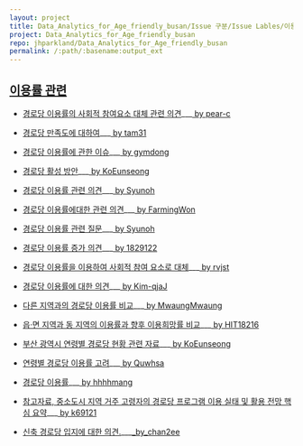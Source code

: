 ```yaml
---
layout: project
title: Data_Analytics_for_Age_friendly_busan/Issue 구분/Issue Lables/이용률 관련
project: Data_Analytics_for_Age_friendly_busan
repo: jhparkland/Data_Analytics_for_Age_friendly_busan
permalink: /:path/:basename:output_ext
---
```


## [이용률 관련](https://github.com/pwjdgus/Data_Analytics_for_Age_friendly_busan/labels/%EC%9D%B4%EC%9A%A9%EB%A5%A0%20%EA%B4%80%EB%A0%A8)

- [경로당 이용률의 사회적 참여요소 대체 관련 의견](https://github.com/pwjdgus/Data_Analytics_for_Age_friendly_busan/issues/102)___[ by pear-c](https://github.com/pear-c)

- [경로당 만족도에 대하여](https://github.com/pwjdgus/Data_Analytics_for_Age_friendly_busan/issues/110)___[ by tam31](https://github.com/tam31)

- [경로당 이용률에 관한 이슈](https://github.com/pwjdgus/Data_Analytics_for_Age_friendly_busan/issues/116)___[ by gymdong](https://github.com/gymdong)

- [경로당 활성 방안](https://github.com/pwjdgus/Data_Analytics_for_Age_friendly_busan/issues/120)___[ by KoEunseong](https://github.com/KoEunseong)

- [경로당 이용률 관련 의견](https://github.com/pwjdgus/Data_Analytics_for_Age_friendly_busan/issues/125)___[ by Syunoh](https://github.com/Syunoh)

- [경로당 이용률에대한 관련 의견](https://github.com/pwjdgus/Data_Analytics_for_Age_friendly_busan/issues/132)___[ by FarmingWon](https://github.com/FarmingWon)

- [경로당 이용률 관련 질문](https://github.com/pwjdgus/Data_Analytics_for_Age_friendly_busan/issues/172)___[ by Syunoh](https://github.com/Syunoh)

- [경로당 이용률 증가 의견](https://github.com/pwjdgus/Data_Analytics_for_Age_friendly_busan/issues/178)___[ by 1829122](https://github.com/1829122)

- [경로당 이용률을 이용하여 사회적 참여 요소로 대체](https://github.com/pwjdgus/Data_Analytics_for_Age_friendly_busan/issues/188)___[ by rvjst](https://github.com/rvjst)

- [경로당 이용률에 대한 의견](https://github.com/pwjdgus/Data_Analytics_for_Age_friendly_busan/issues/191)___[ by Kim-qjaJ](https://github.com/Kim-qjaJ)

- [다른 지역과의 경로당 이용률 비교](https://github.com/pwjdgus/Data_Analytics_for_Age_friendly_busan/issues/193)___[ by MwaungMwaung](https://github.com/MwaungMwaung)

- [읍·면 지역과 동 지역의 이용률과 향후 이용희망률 비교](https://github.com/pwjdgus/Data_Analytics_for_Age_friendly_busan/issues/211)___[ by HIT18216](https://github.com/HIT18216)

- [부산 광역시 연령별 경로당 현황 관련 자료](https://github.com/pwjdgus/Data_Analytics_for_Age_friendly_busan/issues/215)___[ by KoEunseong](https://github.com/KoEunseong)

- [연령별 경로당 이용률 고려](https://github.com/pwjdgus/Data_Analytics_for_Age_friendly_busan/issues/219)___[ by Quwhsa](https://github.com/Quwhsa)

- [경로당 이용률](https://github.com/pwjdgus/Data_Analytics_for_Age_friendly_busan/issues/229)___[ by hhhhmang](https://github.com/hhhhmang)

- [참고자료, 중소도시 지역 거주 고령자의 경로당 프로그램 이용 실태 및 활용 전망 핵심 요약](https://github.com/pwjdgus/Data_Analytics_for_Age_friendly_busan/issues/236)___[ by k69121](https://github.com/k69121)

- [신축 경로당 입지에 대한 의견.](https://github.com/pwjdgus/Data_Analytics_for_Age_friendly_busan/issues/241)___[_by_chan2ee](https://github.com/chan2ee)
